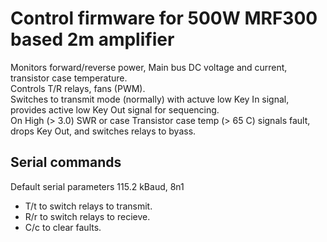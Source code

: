 # Control firmware for 500W MRF300 based 2m amplifier 

Monitors forward/reverse power, Main bus DC voltage and current, transistor case temperature.  
Controls T/R relays, fans (PWM).  
Switches to transmit mode (normally) with actuve low Key In signal, provides active low Key Out signal for sequencing.  
On High (> 3.0) SWR or case Transistor case temp (> 65 C) signals fault, drops Key Out, and switches relays to byass.  

## Serial commands

Default serial parameters 115.2 kBaud, 8n1

- T/t to switch relays to transmit.
- R/r to switch relays to recieve.
- C/c to clear faults.  
